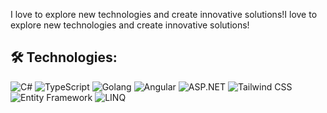 
I love to explore new technologies and create innovative solutions!I love to explore new technologies and create innovative solutions!

## 🛠️ Technologies:

<p align="start">
  <img src="https://img.shields.io/badge/C%23-239120?style=flat&logo=c-sharp&logoColor=white" alt="C#" />
  <img src="https://img.shields.io/badge/TypeScript-3178C6?style=flat&logo=typescript&logoColor=white" alt="TypeScript" />
  <img src="https://img.shields.io/badge/Go-00ADD8?style=flat&logo=go&logoColor=white" alt="Golang" />
  <img src="https://img.shields.io/badge/Angular-DD0031?style=flat&logo=angular&logoColor=white" alt="Angular" />
  <img src="https://img.shields.io/badge/ASP.NET-512BD4?style=flat&logo=dotnet&logoColor=white" alt="ASP.NET" />
  <img src="https://img.shields.io/badge/Tailwind_CSS-06B6D4?style=flat&logo=tailwind-css&logoColor=white" alt="Tailwind CSS" />
  <img src="https://img.shields.io/badge/Entity_Framework-68217A?style=flat&logo=.net&logoColor=white" alt="Entity Framework" />
  <img src="https://img.shields.io/badge/LINQ-512BD4?style=flat&logo=dotnet&logoColor=white" alt="LINQ" />
</p>








